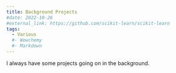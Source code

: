 ```yaml
---
title: Background Projects
#date: 2022-10-26
#external_link: https://github.com/scikit-learn/scikit-learn
tags:
  - Various
  #- Wowchemy
  #- Markdown
---
```


I always have some projects going on in the background.

<!--more-->
